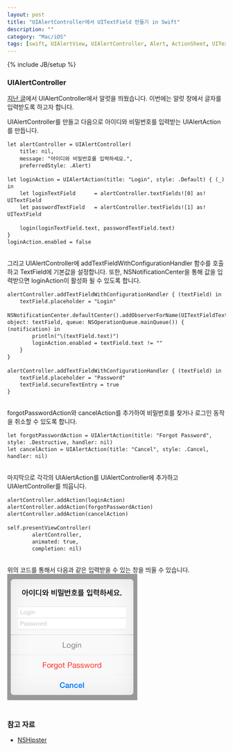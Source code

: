```yaml
---
layout: post
title: "UIAlertController에서 UITextField 만들기 in Swift"
description: ""
category: "Mac/iOS"
tags: [swift, UIAlertView, UIAlertController, Alert, ActionSheet, UITextField]
---
```

{% include JB/setup %}

### UIAlertController

[지난 글](../uialertcontroller-instead-of-uialertview/)에서 UIAlertController에서 알럿을 띄웠습니다. 이번에는 알럿 창에서 글자를 입력받도록 하고자 합니다.

UIAlertController를 만들고 다음으로 아이디와 비밀번호를 입력받는 UIAlertAction를 만듭니다.

	let alertController = UIAlertController(
	    title: nil,
	    message: "아이디와 비밀번호를 입력하세요.",
	    preferredStyle: .Alert)

	let loginAction = UIAlertAction(title: "Login", style: .Default) { (_) in
		let loginTextField		= alertController.textFields![0] as! UITextField
		let passwordTextField 	= alertController.textFields![1] as! UITextField

		login(loginTextField.text, passwordTextField.text)
	}
    loginAction.enabled = false

<br/>그리고 UIAlertController에 addTextFieldWithConfigurationHandler 함수를 호출하고 TextField에 기본값을 설정합니다. 또한, NSNotificationCenter을 통해 값을 입력받으면 loginAction이 활성화 될 수 있도록 합니다.

	alertController.addTextFieldWithConfigurationHandler { (textField) in
	    textField.placeholder = "Login"
	    NSNotificationCenter.defaultCenter().addObserverForName(UITextFieldTextDidChangeNotification, object: textField, queue: NSOperationQueue.mainQueue()) { (notification) in
	        println("\(textField.text)")
	        loginAction.enabled = textField.text != ""
	    }
	}

	alertController.addTextFieldWithConfigurationHandler { (textField) in
	    textField.placeholder = "Password"
	    textField.secureTextEntry = true
	}

<br/>forgotPasswordAction와 cancelAction를 추가하여 비밀번호를 찾거나 로그인 동작을 취소할 수 있도록 합니다.

	let forgotPasswordAction = UIAlertAction(title: "Forgot Password", style: .Destructive, handler: nil)
	let cancelAction = UIAlertAction(title: "Cancel", style: .Cancel, handler: nil)

<br/>마지막으로 각각의 UIAlertAction를 UIAlertController에 추가하고 UIAlertController를 띄웁니다.

	alertController.addAction(loginAction)
    alertController.addAction(forgotPasswordAction)
    alertController.addAction(cancelAction)

    self.presentViewController(
            alertController, 
            animated: true,
            completion: nil)

<br/>위의 코드를 통해서 다음과 같은 입력받을 수 있는 창을 띄울 수 있습니다.
<img src="/../../../../image/2015/uialertController_uitextfield.png" alt="" style="width: 300px;"/><br/><br/>

### 참고 자료

* [NSHipster](http://nshipster.com/uialertcontroller/)